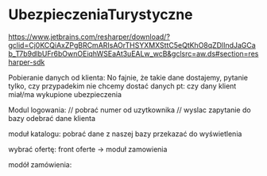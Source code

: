 # UbezpieczeniaTurystyczne
https://www.jetbrains.com/resharper/download/?gclid=Cj0KCQiAxZPgBRCmARIsAOrTHSYXMXSttC5eQtKhO8qZDlIndJaGCab_T7b9dlbUFr6bOwnOEiqhWSEaAt3uEALw_wcB&gclsrc=aw.ds#section=resharper-sdk


Pobieranie danych od klienta:
No fajnie, że takie dane dostajemy, pytanie tylko, czy przypadekim nie chcemy dostać danych pt: czy dany klient miał/ma wykupione ubezpieczenia

Modul logowania:
// pobrać numer od uzytkownika
// wyslac zapytanie do bazy
odebrać dane klienta


moduł katalogu:
pobrać dane z naszej bazy
przekazać do wyświetlenia

wybrać ofertę: front
oferte
-> moduł zamowienia

modół zamówienia:


